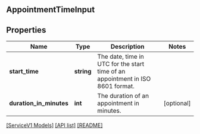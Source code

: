 ## AppointmentTimeInput

## Properties

Name | Type | Description | Notes
------------ | ------------- | ------------- | -------------
**start_time** | **string** | The date, time in UTC for the start time of an appointment in ISO 8601 format. |
**duration_in_minutes** | **int** | The duration of an appointment in minutes. | [optional]

[[ServiceV1 Models]](../) [[API list]](../../Api) [[README]](../../../README.md)
